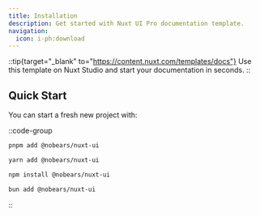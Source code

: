 ```yaml
---
title: Installation
description: Get started with Nuxt UI Pro documentation template.
navigation:
  icon: i-ph:download
---
```


::tip{target="\_blank" to="https://content.nuxt.com/templates/docs"}
Use this template on Nuxt Studio and start your documentation in seconds.
::

## Quick Start

You can start a fresh new project with:

::code-group
```bash [pnpm]
pnpm add @nobears/nuxt-ui
```
```bash [yarn]
yarn add @nobears/nuxt-ui
```
```bash [npm]
npm install @nobears/nuxt-ui
```
```bash [bun]
bun add @nobears/nuxt-ui
```
::
